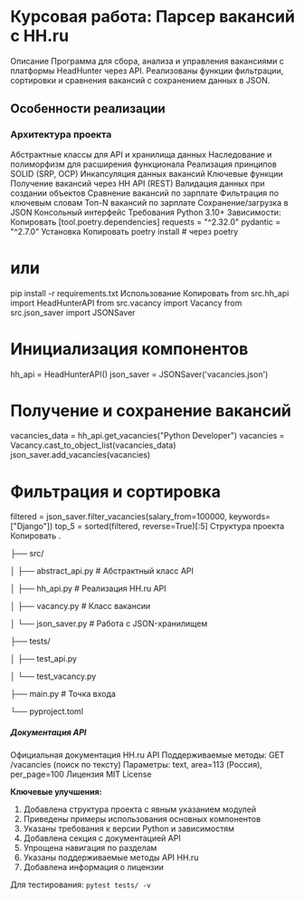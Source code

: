 # **Курсовая работа: Парсер вакансий с HH.ru**

Описание
Программа для сбора, анализа и управления вакансиями с платформы HeadHunter через API.
Реализованы функции фильтрации, сортировки и сравнения вакансий с сохранением данных в JSON.

## Особенности реализации

### Архитектура проекта

Абстрактные классы для API и хранилища данных
Наследование и полиморфизм для расширения функционала
Реализация принципов SOLID (SRP, OCP)
Инкапсуляция данных вакансий
Ключевые функции
Получение вакансий через HH API (REST)
Валидация данных при создании объектов
Сравнение вакансий по зарплате
Фильтрация по ключевым словам
Топ-N вакансий по зарплате
Сохранение/загрузка в JSON
Консольный интерфейс
Требования
Python 3.10+
Зависимости:
Копировать
[tool.poetry.dependencies]
requests = "^2.32.0"
pydantic = "^2.7.0"
Установка
Копировать
poetry install  # через poetry
# или
pip install -r requirements.txt
Использование
Копировать
from src.hh_api import HeadHunterAPI
from src.vacancy import Vacancy
from src.json_saver import JSONSaver

# Инициализация компонентов
hh_api = HeadHunterAPI()
json_saver = JSONSaver('vacancies.json')

# Получение и сохранение вакансий
vacancies_data = hh_api.get_vacancies("Python Developer")
vacancies = Vacancy.cast_to_object_list(vacancies_data)
json_saver.add_vacancies(vacancies)

# Фильтрация и сортировка
filtered = json_saver.filter_vacancies(salary_from=100000, keywords=["Django"])
top_5 = sorted(filtered, reverse=True)[:5]
Структура проекта
Копировать
.

├── src/

│   ├── abstract_api.py    # Абстрактный класс API

│   ├── hh_api.py         # Реализация HH.ru API

│   ├── vacancy.py         # Класс вакансии

│   └── json_saver.py      # Работа с JSON-хранилищем

├── tests/

│   ├── test_api.py

│   └── test_vacancy.py

├── main.py               # Точка входа

└── pyproject.toml


##### Документация API


Официальная документация HH.ru API
Поддерживаемые методы:
GET /vacancies (поиск по тексту)
Параметры: text, area=113 (Россия), per_page=100
Лицензия
MIT License



**Ключевые улучшения:**
1. Добавлена структура проекта с явным указанием модулей
2. Приведены примеры использования основных компонентов
3. Указаны требования к версии Python и зависимостям
4. Добавлена секция с документацией API
5. Упрощена навигация по разделам
6. Указаны поддерживаемые методы API HH.ru
7. Добавлена информация о лицензии

Для тестирования: `pytest tests/ -v`